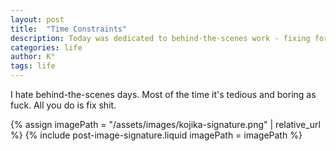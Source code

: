 ```yaml
---
layout: post
title:  "Time Constraints"
description: Today was dedicated to behind-the-scenes work - fixing formatting issues and improving descriptions across my older posts rather than creating new content. While this means I won't meet my usual posting goals, these updates were necessary to improve the overall quality of the blog. I should be back to regular posting tomorrow, once all these edits are properly in place.
categories: life
author: K°
tags: life
---
```


I hate behind-the-scenes days. Most of the time it's tedious and boring as fuck. All you do is fix shit.

<!-- signature -->
{% assign imagePath = "/assets/images/kojika-signature.png" | relative_url %}
{% include post-image-signature.liquid imagePath = imagePath %}